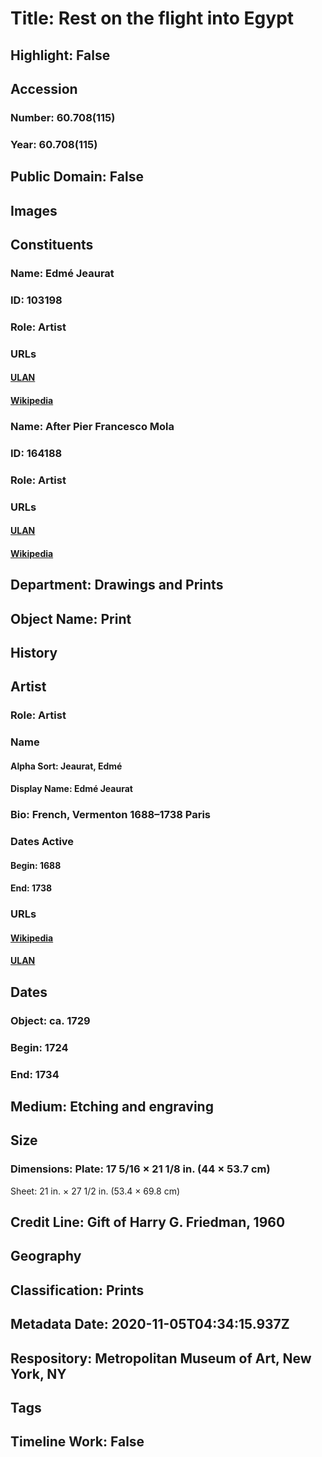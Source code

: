 # Title: Rest on the flight into Egypt
## Highlight: False
## Accession
### Number: 60.708(115)
### Year: 60.708(115)
## Public Domain: False
## Images
## Constituents
### Name: Edmé Jeaurat
### ID: 103198
### Role: Artist
### URLs
#### [ULAN](http://vocab.getty.edu/page/ulan/500031106)
#### [Wikipedia](https://www.wikidata.org/wiki/Q5338804)
### Name: After Pier Francesco Mola
### ID: 164188
### Role: Artist
### URLs
#### [ULAN](http://vocab.getty.edu/page/ulan/500025440)
#### [Wikipedia](https://www.wikidata.org/wiki/Q1192715)
## Department: Drawings and Prints
## Object Name: Print
## History
## Artist
### Role: Artist
### Name
#### Alpha Sort: Jeaurat, Edmé
#### Display Name: Edmé Jeaurat
### Bio: French, Vermenton 1688–1738 Paris
### Dates Active
#### Begin: 1688
#### End: 1738
### URLs
#### [Wikipedia](https://www.wikidata.org/wiki/Q5338804)
#### [ULAN](http://vocab.getty.edu/page/ulan/500031106)
## Dates
### Object: ca. 1729
### Begin: 1724
### End: 1734
## Medium: Etching and engraving
## Size
### Dimensions: Plate: 17 5/16 × 21 1/8 in. (44 × 53.7 cm)
Sheet: 21 in. × 27 1/2 in. (53.4 × 69.8 cm)
## Credit Line: Gift of Harry G. Friedman, 1960
## Geography
## Classification: Prints
## Metadata Date: 2020-11-05T04:34:15.937Z
## Respository: Metropolitan Museum of Art, New York, NY
## Tags
## Timeline Work: False
